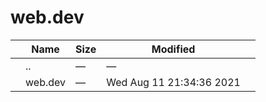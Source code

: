 web.dev
=======

<table><thead><tr class="header"><th></th><th>Name</th><th>Size</th><th>Modified</th><th></th></tr></thead><tbody><tr class="odd"><td></td><td><span class="goup">..</span></td><td>—</td><td>—</td><td></td></tr><tr class="even"><td></td><td><span class="name">web.dev</span></td><td>—</td><td>Wed Aug 11 21:34:36 2021</td><td></td></tr></tbody></table>

